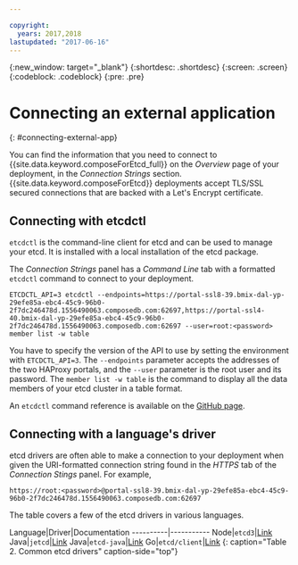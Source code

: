 ```yaml
---

copyright:
  years: 2017,2018
lastupdated: "2017-06-16"
---
```


{:new_window: target="_blank"}
{:shortdesc: .shortdesc}
{:screen: .screen}
{:codeblock: .codeblock}
{:pre: .pre}

# Connecting an external application
{: #connecting-external-app}

You can find the information that you need to connect to {{site.data.keyword.composeForEtcd_full}} on the *Overview* page of your deployment, in the _Connection Strings_ section. {{site.data.keyword.composeForEtcd}} deployments accept TLS/SSL secured connections that are backed with a Let's Encrypt certificate.

## Connecting with etcdctl

`etcdctl` is the command-line client for etcd and can be used to manage your etcd. It is installed with a local installation of the etcd package.

The _Connection Strings_ panel has a _Command Line_ tab with a formatted `etcdctl` command to connect to your deployment. 

```shell
ETCDCTL_API=3 etcdctl --endpoints=https://portal-ssl8-39.bmix-dal-yp-29efe85a-ebc4-45c9-96b0-2f7dc246478d.1556490063.composedb.com:62697,https://portal-ssl4-40.bmix-dal-yp-29efe85a-ebc4-45c9-96b0-2f7dc246478d.1556490063.composedb.com:62697 --user=root:<password> member list -w table
```
You have to specify the version of the API to use by setting the environment with `ETCDCTL_API=3`. The `--endpoints` parameter accepts the addresses of the two HAProxy portals, and the `--user` parameter is the root user and its password. The `member list -w table` is the command to display all the data members of your etcd cluster in a table format.

An `etcdctl` command reference is available on the [GitHub page](https://github.com/etcd-io/etcd/tree/master/etcdctl).

## Connecting with a language's driver

etcd drivers are often able to make a connection to your deployment when given the URI-formatted connection string found in the _HTTPS_ tab of the _Connection Stings_ panel. For example, 
```
https://root:<password>@portal-ssl8-39.bmix-dal-yp-29efe85a-ebc4-45c9-96b0-2f7dc246478d.1556490063.composedb.com:62697
```

The table covers a few of the etcd drivers in various languages.

Language|Driver|Documentation
----------|-----------
Node|`etcd3`|[Link](https://mixer.github.io/etcd3/classes/index_.etcd3.html)
Java|`jetcd`|[Link](https://github.com/etcd-io/jetcd)
Java|`etcd-java`|[Link](https://github.com/IBM/etcd-java)
Go|`etcd/client`|[Link](https://github.com/etcd-io/etcd/tree/master/client)
{: caption="Table 2. Common etcd drivers" caption-side="top"}

